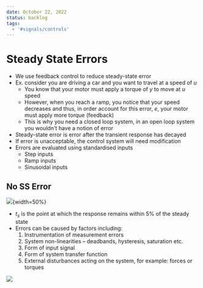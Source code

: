 ```yaml
---
date: October 22, 2022
status: backlog
tags:
  - '#signals/controls'
---
```


# Steady State Errors

- We use feedback control to reduce steady-state error
- Ex. consider you are driving a car and you want to travel at a speed of $u$
  - You know that your motor must apply a torque of $y$ to move at $u$ speed
  - However, when you reach a ramp, you notice that your speed decreases and thus, in order account for this error, $e$, your motor must apply more torque (feedback)
  - This is why you need a closed loop system, in an open loop system you wouldn't have a notion of error
- Steady-state error is error after the transient response has decayed
- If error is unacceptable, the control system will need modification
- Errors are evaluated using standardised inputs
  - Step inputs
  - Ramp inputs
  - Sinusoidal inputs

## No SS Error

![](2.1.png){width=50%}

- $t_s$ is the point at which the response remains within 5% of the steady state
- Errors can be caused by factors including:
  1. Instrumentation of measurement errors
  1. System non-linearities – deadbands, hysteresis, saturation etc.
  1. Form of input signal
  1. Form of system transfer function
  1. External disturbances acting on the system, for example: forces or torques

![](2.2.png)
